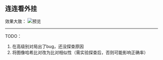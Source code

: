 ## 连连看外挂


效果大致：
![预览](https://raw.githubusercontent.com/CC11001100/lianliankangua/e3545b42fd867a5e6ab421bedb3c5d2e076cb885/%E7%9B%B8%E5%85%B3%E6%96%87%E6%A1%A3/1.gif)


---
TODO： 
1. 在高级别对局出了bug，还没探查原因
2. 将图像哈希比对改为比对相似性（需实验探查后，否则可能影响正确率）

